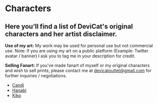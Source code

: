 # Characters

## Here you’ll find a list of DeviCat's original characters and her artist disclaimer.


**Use of my art:** My work may be used for personal use but not commercial use. Note: if you are using my art on a public platform (Example: Twitter avatar / banner) I ask you to tag me in your description for credit.

**Selling Fanart:** If you've made fanart of myself or my original characters and wish to sell prints, please contact me at devicatoutlet@gmail.com for further inquiries / negotiations. 

* [Candi](candi)
* [Hanabi](hanabi)
* [Kiko](kiko)

